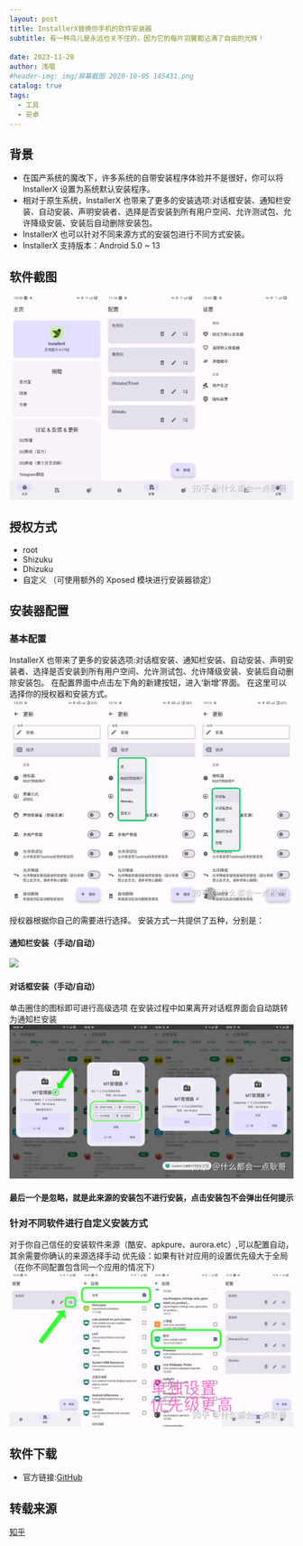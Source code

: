 ```yaml
---
layout: post
title: InstallerX替换你手机的软件安装器
subtitle: 有一种鸟儿是永远也关不住的，因为它的每片羽翼都沾满了自由的光辉！

date: 2023-11-28
author: 浅唱
#header-img: img/屏幕截图 2020-10-05 145431.png
catalog: true
tags:
  - 工具
  - 安卓
---
```


## 背景

- 在国产系统的魔改下，许多系统的自带安装程序体验并不是很好，你可以将 InstallerX 设置为系统默认安装程序。
- 相对于原生系统，InstallerX 也带来了更多的安装选项:对话框安装、通知栏安装、自动安装、声明安装者、选择是否安装到所有用户空间、允许测试包、允许降级安装、安装后自动删除安装包。
- InstallerX 也可以针对不同来源方式的安装包进行不同方式安装。
- InstallerX 支持版本：Android 5.0 ~ 13

## 软件截图

![](/img/2023-11-29-01-25-44.png)

## 授权方式

- root
- Shizuku
- Dhizuku
- 自定义
  （可使用额外的 Xposed 模块进行安装器锁定）

## 安装器配置

### 基本配置

InstallerX 也带来了更多的安装选项:对话框安装、通知栏安装、自动安装、声明安装者、选择是否安装到所有用户空间、允许测试包、允许降级安装、安装后自动删除安装包。 在配置界面中点击左下角的新建按钮，进入‘新增’界面。 在这里可以选择你的授权器和安装方式。
![](/img/2023-11-29-01-26-45.png)

授权器根据你自己的需要进行选择。 安装方式一共提供了五种，分别是：

#### 通知栏安装（手动/自动）

![](/img/2023-11-29-01-27-10.png)

#### 对话框安装（手动/自动）

单击圈住的图标即可进行高级选项 在安装过程中如果离开对话框界面会自动跳转为通知栏安装
![](/img/2023-11-29-01-27-46.png)

#### 最后一个是忽略，就是此来源的安装包不进行安装，点击安装包不会弹出任何提示

### 针对不同软件进行自定义安装方式

对于你自己信任的安装软件来源（酷安、apkpure、aurora.etc）,可以配置自动，其余需要你确认的来源选择手动 优先级：如果有针对应用的设置优先级大于全局（在你不同配置包含同一个应用的情况下）
![](/img/2023-11-29-01-28-33.png)

## 软件下载

- 官方链接:[GitHub](https://github.com/iamr0s/InstallerX/releases/tag/v1.6)

## 转载来源

[知乎](https://zhuanlan.zhihu.com/p/635430270?utm_id=0)

